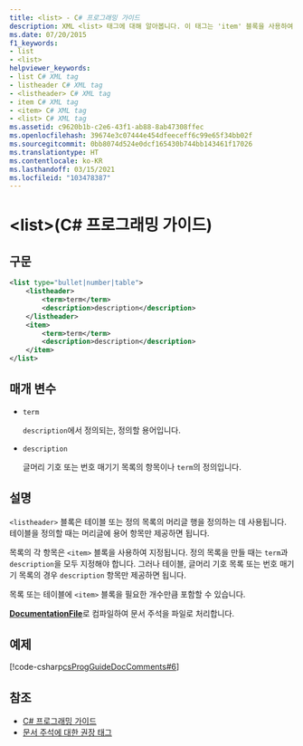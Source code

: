 ```yaml
---
title: <list> - C# 프로그래밍 가이드
description: XML <list> 태그에 대해 알아봅니다. 이 태그는 'item' 블록을 사용하여 테이블 및 정의, 글머리 기호 또는 번호 매기기 목록을 만드는 데 사용됩니다.
ms.date: 07/20/2015
f1_keywords:
- list
- <list>
helpviewer_keywords:
- list C# XML tag
- listheader C# XML tag
- <listheader> C# XML tag
- item C# XML tag
- <item> C# XML tag
- <list> C# XML tag
ms.assetid: c9620b1b-c2e6-43f1-ab88-8ab47308ffec
ms.openlocfilehash: 39674e3c07444e454dfeeceff6c99e65f34bb02f
ms.sourcegitcommit: 0bb8074d524e0dcf165430b744bb143461f17026
ms.translationtype: HT
ms.contentlocale: ko-KR
ms.lasthandoff: 03/15/2021
ms.locfileid: "103478387"
---
```

# <a name="list-c-programming-guide"></a>\<list>(C# 프로그래밍 가이드)

## <a name="syntax"></a>구문

```xml
<list type="bullet|number|table">
    <listheader>
        <term>term</term>
        <description>description</description>
    </listheader>
    <item>
        <term>term</term>
        <description>description</description>
    </item>
</list>
```

## <a name="parameters"></a>매개 변수

- `term`

  `description`에서 정의되는, 정의할 용어입니다.

- `description`

  글머리 기호 또는 번호 매기기 목록의 항목이나 `term`의 정의입니다.
  
## <a name="remarks"></a>설명

`<listheader>` 블록은 테이블 또는 정의 목록의 머리글 행을 정의하는 데 사용됩니다. 테이블을 정의할 때는 머리글에 용어 항목만 제공하면 됩니다.

목록의 각 항목은 `<item>` 블록을 사용하여 지정됩니다. 정의 목록을 만들 때는 `term`과 `description`을 모두 지정해야 합니다. 그러나 테이블, 글머리 기호 목록 또는 번호 매기기 목록의 경우 `description` 항목만 제공하면 됩니다.

목록 또는 테이블에 `<item>` 블록을 필요한 개수만큼 포함할 수 있습니다.

[**DocumentationFile**](../../language-reference/compiler-options/output.md#documentationfile)로 컴파일하여 문서 주석을 파일로 처리합니다.

## <a name="example"></a>예제

[!code-csharp[csProgGuideDocComments#6](~/samples/snippets/csharp/VS_Snippets_VBCSharp/csProgGuideDocComments/CS/DocComments.cs#6)]

## <a name="see-also"></a>참조

- [C# 프로그래밍 가이드](../index.md)
- [문서 주석에 대한 권장 태그](./recommended-tags-for-documentation-comments.md)
